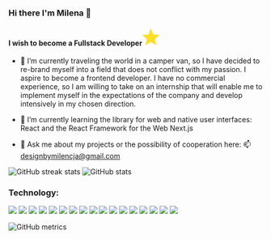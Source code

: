 ### Hi there I'm Milena 👋
#### I wish to become a Fullstack Developer<a href='https://stars.github.com/'><img src='https://raw.githubusercontent.com/acervenky/animated-github-badges/master/assets/starbadge.gif' width='35' height='35'></a> 

- 🔭 I’m currently traveling the world in a camper van, so I have decided to re-brand myself into a field that does not conflict with my passion. I aspire to become a frontend developer. I have no commercial experience, so I am willing to take on an internship that will enable me to implement myself in the expectations of the company and develop intensively in my chosen direction.

- 🌱 I’m currently learning the library for web and native user interfaces: React and the React Framework for the Web Next.js

- 💬 Ask me about my projects or the possibility of cooperation here: 📫 designbymilencja@gmail.com

![GitHub streak stats](https://streak-stats.demolab.com/?user=designByMilencja)  ![GitHub stats](https://github-readme-stats.vercel.app/api?username=designByMilencja&show_icons=true)  

### Technology:
<img src="https://img.shields.io/badge/HTML5-E34F26?style=for-the-badge&logo=html5&logoColor=white" />  <img src="https://img.shields.io/badge/CSS3-1572B6?style=for-the-badge&logo=css3&logoColor=white" /> <img src="https://img.shields.io/badge/JavaScript-F7DF1E?style=for-the-badge&logo=javascript&logoColor=black" />   <img src="https://img.shields.io/badge/TypeScript-007ACC?style=for-the-badge&logo=typescript&logoColor=white" />  <img src="https://img.shields.io/badge/React-20232A?style=for-the-badge&logo=react&logoColor=61DAFB" />  <img src="https://img.shields.io/badge/Express.js-404D59?style=for-the-badge" />  <img src="https://img.shields.io/badge/Sass-CC6699?style=for-the-badge&logo=sass&logoColor=white" />  <img src="https://img.shields.io/badge/Node.js-43853D?style=for-the-badge&logo=node.js&logoColor=white" /> <img src="https://img.shields.io/badge/Material--UI-0081CB?style=for-the-badge&logo=material-ui&logoColor=white" />  <img src="https://img.shields.io/badge/Jest-323330?style=for-the-badge&logo=Jest&logoColor=white" />  <img src="https://img.shields.io/badge/MongoDB-4EA94B?style=for-the-badge&logo=mongodb&logoColor=white" />  <img src="https://img.shields.io/badge/MySQL-005C84?style=for-the-badge&logo=mysql&logoColor=white" />  <img src="https://img.shields.io/badge/Visual_Studio_Code-0078D4?style=for-the-badge&logo=visual%20studio%20code&logoColor=white" />  <img src="https://img.shields.io/badge/WebStorm-000000?style=for-the-badge&logo=WebStorm&logoColor=white" />  <img src="	https://img.shields.io/badge/GIT-E44C30?style=for-the-badge&logo=git&logoColor=white" />  <img src="https://img.shields.io/badge/Trello-0052CC?style=for-the-badge&logo=trello&logoColor=white" />   <img src="https://img.shields.io/badge/Discord-7289DA?style=for-the-badge&logo=discord&logoColor=white" />

![GitHub metrics](https://metrics.lecoq.io/designByMilencja) 
